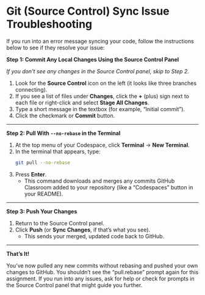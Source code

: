 # Git (Source Control) Sync Issue Troubleshooting

If you run into an error message syncing your code, follow the instructions below to see if they resolve your issue:

**Step 1: Commit Any Local Changes Using the Source Control Panel**

_If you don't see any changes in the Source Control panel, skip to Step 2._

1. Look for the **Source Control** icon on the left (it looks like three branches connecting).
2. If you see a list of files under **Changes**, click the **+** (plus) sign next to each file or right-click and select **Stage All Changes**.
3. Type a short message in the textbox (for example, “Initial commit”).
4. Click the checkmark or **Commit** button.

---

**Step 2: Pull With `--no-rebase` in the Terminal**

1. At the top menu of your Codespace, click **Terminal** → **New Terminal**.
2. In the terminal that appears, type:
   ```bash
   git pull --no-rebase
   ```
3. Press **Enter**.
   - This command downloads and merges any commits GitHub Classroom added to your repository (like a “Codespaces” button in your README).

---

**Step 3: Push Your Changes**

1. Return to the Source Control panel.
2. Click **Push** (or **Sync Changes**, if that’s what you see).
   - This sends your merged, updated code back to GitHub.

---

**That’s It!**

You’ve now pulled any new commits without rebasing and pushed your own changes to GitHub. You shouldn’t see the “pull.rebase” prompt again for this assignment. If you run into any issues, ask for help or check for prompts in the Source Control panel that might guide you further.
